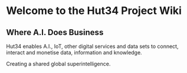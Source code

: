 # Welcome to the Hut34 Project Wiki

## Where A.I. Does Business

Hut34 enables A.I., IoT, other digital services and data sets to connect, interact and monetise data, information and knowledge. 

Creating a shared global superintelligence.

 

